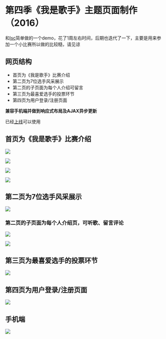 第四季《我是歌手》主题页面制作（2016）
========
和[lsc](https://github.com/lsc95)简单做的一个demo，花了1周左右时间，后期也迭代了一下，主要是用来参加一个小比赛所以做的比较糙，请见谅

## 网页结构

- 首页为《我是歌手》比赛介绍
- 第二页为7位选手风采展示
- 第二页的子页面为每个人介绍可留言
- 第三页为最喜爱选手的投票环节
- 第四页为用户登录/注册页面

 **兼容手机端并做到响应式布局及AJAX异步更新**

已经[上线](http://119.29.181.44/modle_competition/)可以使用

## 首页为《我是歌手》比赛介绍
![](http://i.imgur.com/8QZFc9L.jpg)

![](http://i.imgur.com/m7Cwp5T.png)

![](http://i.imgur.com/26pIfVT.png)

![](http://i.imgur.com/b66urme.png)

## 第二页为7位选手风采展示
![](http://i.imgur.com/GNgColV.jpg)

### 第二页的子页面为每个人介绍页，可听歌、留言评论
![](http://i.imgur.com/5R740eg.png)

![](http://i.imgur.com/Eis1FK5.png)

## 第三页为最喜爱选手的投票环节
![](http://i.imgur.com/2jUW59e.png)

## 第四页为用户登录/注册页面
![](http://i.imgur.com/hECkMMO.png)

## 手机端
![](http://i.imgur.com/lOAp377.png)
